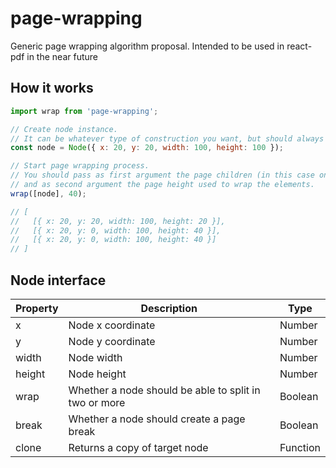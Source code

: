 # page-wrapping
Generic page wrapping algorithm proposal.
Intended to be used in react-pdf in the near future

## How it works

```js
import wrap from 'page-wrapping';

// Create node instance.
// It can be whatever type of construction you want, but should always if support Node interface (see below).
const node = Node({ x: 20, y: 20, width: 100, height: 100 });

// Start page wrapping process.
// You should pass as first argument the page children (in this case only one node),
// and as second argument the page height used to wrap the elements.
wrap([node], 40);

// [
//   [{ x: 20, y: 20, width: 100, height: 20 }],
//   [{ x: 20, y: 0, width: 100, height: 40 }],
//   [{ x: 20, y: 0, width: 100, height: 40 }]
// ]
```

## Node interface

| Property | Description                                           | Type     |
| -------- | ----------------------------------------------------- | -------- |
| x        | Node x coordinate                                     | Number   |
| y        | Node y coordinate                                     | Number   |
| width    | Node width                                            | Number   |
| height   | Node height                                           | Number   |
| wrap     | Whether a node should be able to split in two or more | Boolean  |
| break    | Whether a node should create a page break             | Boolean  |
| clone    | Returns a copy of target node                         | Function |

